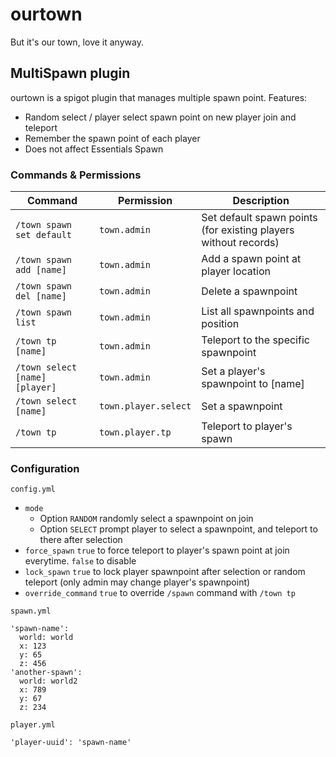 # ourtown
But it's our town, love it anyway.

## MultiSpawn plugin

ourtown is a spigot plugin that manages multiple spawn point. Features:

- Random select / player select spawn point on new player join and teleport
- Remember the spawn point of each player
- Does not affect Essentials Spawn

### Commands & Permissions

| Command  | Permission | Description |
| --- | --- | --- |
| `/town spawn set default`  | `town.admin`  | Set default spawn points (for existing players without records) |
| `/town spawn add [name]` | `town.admin` | Add a spawn point at player location |
| `/town spawn del [name]` | `town.admin` | Delete a spawnpoint |
| `/town spawn list` | `town.admin` | List all spawnpoints and position |
| `/town tp [name]` | `town.admin` | Teleport to the specific spawnpoint |
| `/town select [name] [player]` | `town.admin` | Set a player's spawnpoint to [name] |
| `/town select [name]` | `town.player.select` | Set a spawnpoint |
| `/town tp` | `town.player.tp` | Teleport to player's spawn |

### Configuration

`config.yml`

* `mode`
  * Option `RANDOM` randomly select a spawnpoint on join
  * Option `SELECT` prompt player to select a spawnpoint, and teleport to there after selection
* `force_spawn` `true` to force teleport to player's spawn point at join everytime. `false` to disable
* `lock_spawn` `true` to lock player spawnpoint after selection or random teleport (only admin may change player's spawnpoint)
* `override_command` `true` to override `/spawn` command with `/town tp`

`spawn.yml`

```
'spawn-name':
  world: world
  x: 123
  y: 65
  z: 456
'another-spawn':
  world: world2
  x: 789
  y: 67
  z: 234
```

`player.yml`

```
'player-uuid': 'spawn-name'
```
